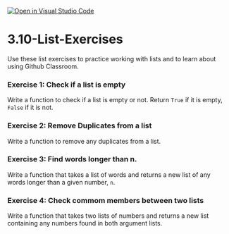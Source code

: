 [![Open in Visual Studio Code](https://classroom.github.com/assets/open-in-vscode-2e0aaae1b6195c2367325f4f02e2d04e9abb55f0b24a779b69b11b9e10269abc.svg)](https://classroom.github.com/online_ide?assignment_repo_id=18088991&assignment_repo_type=AssignmentRepo)
# 3.10-List-Exercises

Use these list exercises to practice working with lists and to learn about using Github Classroom.

### Exercise 1: Check if a list is empty

Write a function to check if a list is empty or not. Return `True` if it is empty, `False` if it is not.

### Exercise 2: Remove Duplicates from a list

Write a function to remove any duplicates from a list.

### Exercise 3: Find words longer than n.

Write a function that takes a list of words and returns a new list of any words longer than a given number, `n`.

### Exercise 4: Check commom members between two lists

Write a function that takes two lists of numbers and returns a new list containing any numbers found in both argument lists.
